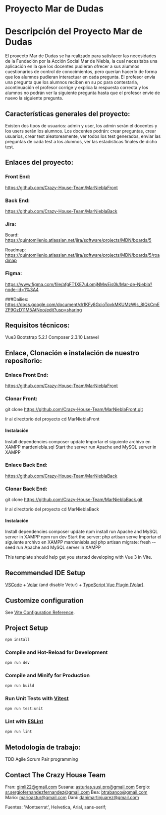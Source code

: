 
# Proyecto Mar de Dudas


# Descripción del Proyecto Mar de Dudas

 El proyecto Mar de Dudas se ha realizado para satisfacer las necesidades de la Fundación por la Acción Social Mar de Niebla, la cual necesitaba una aplicación en la que los docentes pudieran ofrecer a sus alumnos cuestionarios de control de conocimientos, pero querían hacerlo de forma que los alumnos pudieran interactuar en cada pregunta. 
 El profesor envía una pregunta que los alumnos reciben en su pc para contestarla, acontinuación el profesor corrige y explica la respuesta correcta y los alumnos no podrán ver la siguiente pregunta hasta que el profesor envíe de nuevo la siguiente pregunta.

## Características generales del proyecto:
Existen dos tipos de usuarios: admin y user, los admin serán el docentes y los users serán los alumnos.
Los docentes podrán: crear preguntas, crear usuarios, crear test aleatoreamente, ver todos los test generados, enviar las preguntas de cada test a los alumnos, ver las estadisticas finales de dicho test.


## Enlaces del proyecto:

### Front End: 
https://github.com/Crazy-House-Team/MarNieblaFront

### Back End: 
https://github.com/Crazy-House-Team/MarNieblaBack


### Jira: 

Board: https://quintomilenio.atlassian.net/jira/software/projects/MDN/boards/5

Roadmap: https://quintomilenio.atlassian.net/jira/software/projects/MDN/boards/5/roadmap


### Figma:
https://www.figma.com/file/afgFT1XE7uLomjNMwEis0k/Mar-de-Niebla?node-id=1%3A4


###Dailies: 
https://docs.google.com/document/d/1KFy8GcioTqvkMKUMzWIs_8IQkCmEZF9OzD11M5AtNoo/edit?usp=sharing


## Requisitos técnicos:
Vue3
Bootstrap 5.2.1
Composer 2.3.10
Laravel

## Enlace, Clonación e instalación de nuestro repositorio:

### Enlace Front End: 
https://github.com/Crazy-House-Team/MarNieblaFront

### Clonar Front:
git clone https://github.com/Crazy-House-Team/MarNieblaFront.git

Ir al directorio del proyecto
cd MarNieblaFront

#### Instalación
Install dependencies
composer update
Importar el siguiente archivo en XAMPP
mardeniebla.sql
Start the server
run Apache and MySQL server in XAMPP

### Enlace Back End:
https://github.com/Crazy-House-Team/MarNieblaBack

### Clonar Back End:
git clone https://github.com/Crazy-House-Team/MarNieblaBack.git

Ir al directorio del proyecto
cd MarNieblaBack

#### Instalación
Install dependencies
composer update
npm install
run Apache and MySQL server in XAMPP
npm run dev
Start the server: php artisan serve
Importar el siguiente archivo en XAMPP
mardeniebla.sql
php artisan migrate: fresh --seed
run Apache and MySQL server in XAMPP



This template should help get you started developing with Vue 3 in Vite.

## Recommended IDE Setup

[VSCode](https://code.visualstudio.com/) + [Volar](https://marketplace.visualstudio.com/items?itemName=Vue.volar) (and disable Vetur) + [TypeScript Vue Plugin (Volar)](https://marketplace.visualstudio.com/items?itemName=Vue.vscode-typescript-vue-plugin).

## Customize configuration

See [Vite Configuration Reference](https://vitejs.dev/config/).

## Project Setup

```sh
npm install
```

### Compile and Hot-Reload for Development

```sh
npm run dev
```

### Compile and Minify for Production

```sh
npm run build
```

### Run Unit Tests with [Vitest](https://vitest.dev/)

```sh
npm run test:unit
```

### Lint with [ESLint](https://eslint.org/)

```sh
npm run lint
```

## Metodologia de trabajo:
TDD
Agile
Scrum
Pair programming

## Contact The Crazy House Team

Fran: gimli22@gmail.com
Susana: asturias.susi.pro@gmail.com
Sergio: sr.sergiofernandezfernandez@gmail.com
Bea: btrabanco@gmail.com
Mario: marioastur@gmail.com
Dani: danimartinjuarez@gmail.com

Fuentes: 'Montserrat', Helvetica, Arial, sans-serif;
